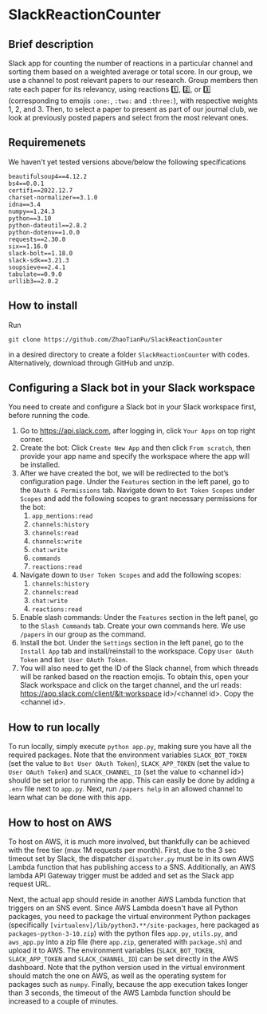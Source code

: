 # SlackReactionCounter
## Brief description
Slack app for counting the number of reactions in a particular channel and sorting them based on a weighted average or total score. In our group, we use a channel to post relevant papers to our research. Group members then rate each paper for its relevancy, using reactions :one:, :two:, or :three: (corresponding to emojis `:one:`, `:two:` and `:three:`), with respective weights 1, 2, and 3. Then, to select a paper to present as part of our journal club, we look at previously posted papers and select from the most relevant ones.
## Requiremenets
We haven't yet tested versions above/below the following specifications
```
beautifulsoup4==4.12.2
bs4==0.0.1
certifi==2022.12.7
charset-normalizer==3.1.0
idna==3.4
numpy==1.24.3
python==3.10
python-dateutil==2.8.2
python-dotenv==1.0.0
requests==2.30.0
six==1.16.0
slack-bolt==1.18.0
slack-sdk==3.21.3
soupsieve==2.4.1
tabulate==0.9.0
urllib3==2.0.2
```
## How to install
Run
```
git clone https://github.com/ZhaoTianPu/SlackReactionCounter
```
in a desired directory to create a folder `SlackReactionCounter` with codes. Alternatively, download through GitHub and unzip.
## Configuring a Slack bot in your Slack workspace
You need to create and configure a Slack bot in your Slack workspace first, before running the code.
1. Go to https://api.slack.com, after logging in, click `Your Apps` on top right corner.
2. Create the bot: Click `Create New App` and then click `From scratch`, then provide your app name and specify the workspace where the app will be installed.
3. After we have created the bot, we will be redirected to the bot’s configuration page. Under the `Features` section in the left panel, go to the `OAuth & Permissions` tab. Navigate down to `Bot Token Scopes` under `Scopes` and add the following scopes to grant necessary permissions for the bot:
    1. `app_mentions:read`
    2. `channels:history`
    3. `channels:read`
    4. `channels:write`
    5. `chat:write`
    6. `commands`
    7. `reactions:read`
4. Navigate down to `User Token Scopes` and add the following scopes:
    1. `channels:history`
    2. `channels:read`
    3. `chat:write`
    4. `reactions:read`
5. Enable slash commands: Under the `Features` section in the left panel, go to the `Slash Commands` tab. Create your own commands here. We use `/papers` in our group as the command.
6. Install the bot. Under the `Settings` section in the left panel, go to the `Install App` tab and install/reinstall to the workspace. Copy `User OAuth Token` and `Bot User OAuth Token`.
7. You will also need to get the ID of the Slack channel, from which threads will be ranked based on the reaction emojis. To obtain this, open your Slack workspace and click on the target channel, and the url reads: https://app.slack.com/client/&lt;workspace id&gt;/&lt;channel id&gt;. Copy the &lt;channel id&gt;.
## How to run locally
To run locally, simply execute `python app.py`, making sure you have all the required packages. Note that the environment variables `SLACK_BOT_TOKEN` (set the value to `Bot User OAuth Token`), `SLACK_APP_TOKEN` (set the value to `User OAuth Token`) and `SLACK_CHANNEL_ID` (set the value to &lt;channel id&gt;) should be set prior to running the app. This can easily be done by adding a `.env` file next to `app.py`. Next, run `/papers help` in an allowed channel to learn what can be done with this app.
## How to host on AWS
To host on AWS, it is much more involved, but thankfully can be achieved with the free tier (max 1M requests per month). First, due to the 3 sec timeout set by Slack, the dispatcher `dispatcher.py` must be in its own AWS Lambda function that has publishing access to a SNS. Additionally, an AWS lambda API Gateway trigger must be added and set as the Slack app request URL.

Next, the actual app should reside in another AWS Lambda function that triggers on an SNS event. Since AWS Lambda doesn't have all Python packages, you need to package the virtual environment Python packages (specifically `[virtualenv]/lib/python3.**/site-packages`, here packaged as `packages-python-3-10.zip`) with the python files `app.py`, `utils.py`, and `aws_app.py` into a zip file (here `app.zip`, generated with `package.sh`) and upload it to AWS. The environment variables (`SLACK_BOT_TOKEN`, `SLACK_APP_TOKEN` and `SLACK_CHANNEL_ID`) can be set directly in the AWS dashboard. Note that the python version used in the virtual environment should match the one on AWS, as well as the operating system for packages such as `numpy`. Finally, because the app execution takes longer than 3 seconds, the timeout of the AWS Lambda function should be increased to a couple of minutes.  